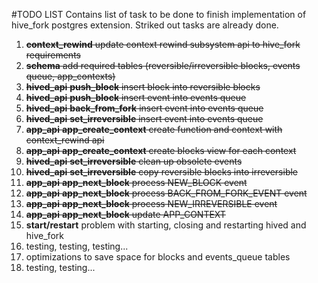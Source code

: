 #TODO LIST
Contains list of task to be done to finish implementation of hive_fork postgres extension.
Striked out tasks are already done.

1. ~~**context_rewind** update context rewind subsystem api to hive_fork requirements~~
2. ~~**schema** add required tables (reversible/irreversible blocks, events queue, app_contexts)~~ 
1. ~~**hived_api** **push_block** insert block into reversible blocks~~
2. ~~**hived_api** **push_block** insert event into events queue~~
3. ~~**hived_api** **back_from_fork** insert event into events queue~~
4. ~~**hived_api** **set_irreversible** insert event into events queue~~
7. ~~**app_api** **app_create_context** create function and context with context_rewind api~~
7. ~~**app_api** **app_create_context** create blocks view for each context~~   
5. ~~**hived_api** **set_irreversible** clean up obsolete events~~
6. ~~**hived_api** **set_irreversible** copy reversible blocks into irreversible~~
8. ~~**app_api** **app_next_block** process NEW_BLOCK event~~
9. ~~**app_api** **app_next_block** process BACK_FROM_FORK_EVENT event~~
10. ~~**app_api** **app_next_block** process NEW_IRREVERSIBLE event~~
11. ~~**app_api** **app_next_block** update APP_CONTEXT~~
11. **start/restart** problem with starting, closing and restarting hived and hive_fork
12. testing, testing, testing...
13. optimizations to save space for blocks and events_queue tables 
14. testing, testing...
